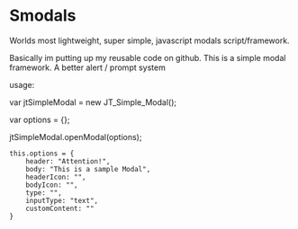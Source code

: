 # Smodals
Worlds most lightweight, super simple, javascript modals script/framework. 

Basically im putting up my reusable code on github. This is a simple modal framework. A better alert / prompt system

usage: 

var jtSimpleModal = new JT_Simple_Modal();

var options = {};

jtSimpleModal.openModal(options); 


    this.options = {
        header: "Attention!", 
        body: "This is a sample Modal",
        headerIcon: "",
        bodyIcon: "",
        type: "", 
        inputType: "text",
        customContent: ""
    }
    
